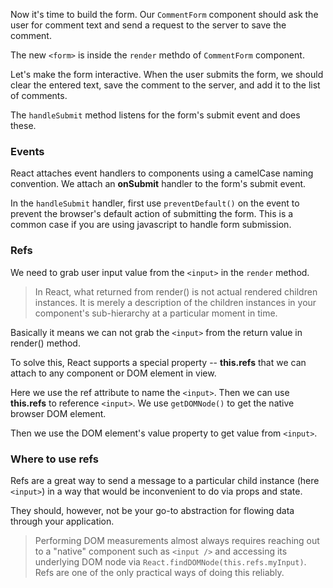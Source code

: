 Now it's time to build the form. Our `CommentForm` component should ask the user for comment text and 
send a request to the server to save the comment.

The new `<form>` is inside the `render` methdo of `CommentForm` component.

Let's make the form interactive. When the user submits the form, we should clear the entered text, 
save the comment to the server, and add it to the list of comments. 

The `handleSubmit` method listens for the form's submit event and does these.

### Events

React attaches event handlers to components using a camelCase naming convention. We attach an **onSubmit** handler 
to the form's submit event.

In the `handleSubmit` handler, first use `preventDefault()` on the event to prevent the browser's default action of submitting the form. 
This is a common case if you are using javascript to handle form submission.

### Refs

We need to grab user input value from the `<input>` in the `render` method.

> In React, what returned from render() is not actual rendered children instances. It is merely a description of the children instances 
in your component's sub-hierarchy at a particular moment in time.

Basically it means we can not grab the `<input>` from the return value in render() method.

To solve this, React supports a special property -- **this.refs** that we can attach to any component or DOM element in view. 

Here we use the ref attribute to name the `<input>`. Then we can use **this.refs** to reference `<input>`. 
We use `getDOMNode()` to get the native browser DOM element.

Then we use the DOM element's value property to get value from `<input>`.

### Where to use refs

Refs are a great way to send a message to a particular child instance (here `<input>`) in a way that would be inconvenient to do via 
props and state. 

They should, however, not be your go-to abstraction for flowing data through your application.

> Performing DOM measurements almost always requires reaching out to a "native" component such as `<input />` and accessing 
its underlying DOM node via `React.findDOMNode(this.refs.myInput)`. Refs are one of the only practical ways of doing this reliably.








